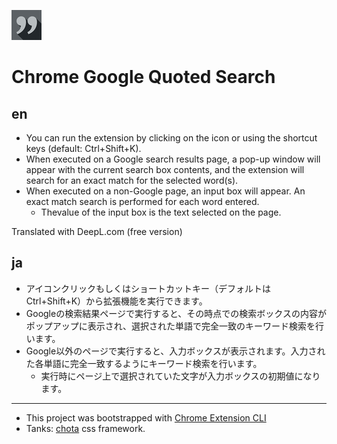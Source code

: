 ![img](./public/icons/icon_48.png)

# Chrome Google Quoted Search

## en

- You can run the extension by clicking on the icon or using the shortcut keys (default: Ctrl+Shift+K).
- When executed on a Google search results page, a pop-up window will appear with the current search box contents, and the extension will search for an exact match for the selected word(s).
- When executed on a non-Google page, an input box will appear. An exact match search is performed for each word entered.
    - Thevalue of the input box is the text selected on the page.

Translated with DeepL.com (free version)

## ja

- アイコンクリックもしくはショートカットキー（デフォルトは Ctrl+Shift+K）から拡張機能を実行できます。
- Googleの検索結果ページで実行すると、その時点での検索ボックスの内容がポップアップに表示され、選択された単語で完全一致のキーワード検索を行います。
- Google以外のページで実行すると、入力ボックスが表示されます。入力された各単語に完全一致するようにキーワード検索を行います。
    - 実行時にページ上で選択されていた文字が入力ボックスの初期値になります。

---

- This project was bootstrapped with [Chrome Extension CLI](https://github.com/dutiyesh/chrome-extension-cli)
- Tanks: [chota](https://jenil.github.io/chota/) css framework.

